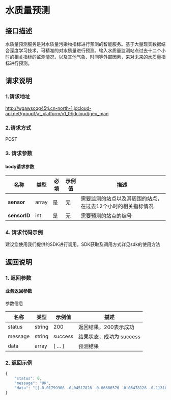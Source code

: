 # 水质量预测

## 接口描述
水质量预测服务是对水质量污染物指标进行预测的智能服务。基于大量现实数据结合深度学习技术，可精准的对水质量进行预测。输入水质量监测站点过去十二个小时的相关指标的监测情况，以及其他气象、时间等外部因素，来对未来的水质量指标进行预测。
## 请求说明

### 1.请求地址
http://wgawscqq45tj.cn-north-1.jdcloud-api.net/group1/ai_platform/v1_0/jdcloud/geo_man

### 2.请求方式
POST

### 3. 请求参数

####  body请求参数
|名称|类型|必填|示例值|描述|
|---|---|---|---|---|
|**sensor**|array| 是 | 无 | 需要监测的站点以及其周围的站点，在过去12个小时的相关指标情况|
|**sensorID**|int| 是 | 无 | 需要预测的站点的编号|

### 4. 请求代码示例
建议您使用我们提供的SDK进行调用，SDK获取及调用方式详见sdk的使用方法

## 返回说明

### 1. 返回参数

#### 业务返回参数
参数信息

|名称|类型|示例值|描述|
|---|---|---|---|
|status|string | 200 | 返回结果，200表示成功|
|message|string | success | 结果状态，成功为 success |
|data| array | [ ... ] | 预测结果 |

### 2. 返回示例
```js
{
    "status": 0,
    "message": "OK",
    "data": "[[-0.01799306 -0.04517828 -0.06686576 -0.06478126 -0.11318649 -0.03753748]]"
}
```